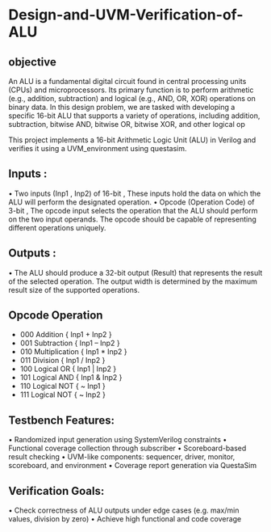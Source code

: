 # Design-and-UVM-Verification-of-ALU
## objective
An ALU is a fundamental digital circuit found in central processing units (CPUs) and microprocessors. Its primary function is to perform arithmetic (e.g., addition, subtraction) and logical (e.g., AND, OR, XOR) operations on binary data. In this design problem, we are tasked with developing a specific 16-bit ALU that supports a variety of operations, including addition, subtraction, bitwise AND, bitwise OR, bitwise XOR, and other logical op

This project implements a 16-bit Arithmetic Logic Unit (ALU) in Verilog and verifies it using a UVM_environment using questasim.

## Inputs :
• Two inputs (Inp1 , Inp2) of 16-bit , These inputs hold the data on which the ALU will perform the designated operation.
• Opcode (Operation Code) of 3-bit , The opcode  input selects the operation that the ALU should perform on the two input operands. The opcode should be capable of representing different operations uniquely.

## Outputs :
• The ALU should produce a 32-bit output (Result) that represents the result of the selected operation. The output width is determined by the maximum result size of the supported operations.

## Opcode Operation 

- 000 Addition           { Inp1 + Inp2 }        
- 001 Subtraction        { Inp1 – Inp2 }
- 010 Multiplication     { Inp1 * Inp2 }
- 011 Division           { Inp1 / Inp2 }
- 100 Logical OR         { Inp1 | Inp2 }
- 101 Logical AND        { Inp1 & Inp2 }
- 110 Logical NOT        { ~ Inp1 }
- 111 Logical NOT        { ~ Inp2 }

## Testbench Features:

• Randomized input generation using SystemVerilog constraints
• Functional coverage collection through subscriber
• Scoreboard-based result checking
• UVM-like components: sequencer, driver, monitor, scoreboard, and environment
• Coverage report generation via QuestaSim

## Verification Goals:
• Check correctness of ALU outputs under edge cases (e.g. max/min values, division by zero)
• Achieve high functional and code coverage
